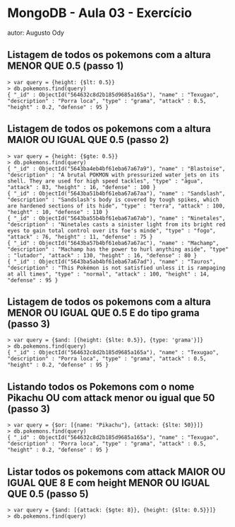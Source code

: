 # MongoDB - Aula 03 - Exercício
autor: Augusto Ody

## Listagem de todos os pokemons com a altura MENOR QUE 0.5 (passo 1)
```
> var query = {height: {$lt: 0.5}}
> db.pokemons.find(query)
{ "_id" : ObjectId("564632c8d2b185d9685a165a"), "name" : "Texugao", "description" : "Porra loca", "type" : "grama", "attack" : 0.5, "height" : 0.2, "defense" : 95 }
```

## Listagem de todos os pokemons com a altura MAIOR OU IGUAL QUE 0.5 (passo 2)
```
> var query = {height: {$gte: 0.5}}
> db.pokemons.find(query)
{ "_id" : ObjectId("5643ba4eb4bf61eba67a67a9"), "name" : "Blastoise", "description" : "A brutal POKMON with pressurized water jets on its shell. They are used for high speed tackles", "type" : "água", "attack" : 83, "height" : 16, "defense" : 100 }
{ "_id" : ObjectId("5643ba51b4bf61eba67a67aa"), "name" : "Sandslash", "description" : "Sandslash's body is covered by tough spikes, which are hardened sections of its hide", "type" : "terra", "attack" : 100, "height" : 10, "defense" : 110 }
{ "_id" : ObjectId("5643ba55b4bf61eba67a67ab"), "name" : "Ninetales", "description" : "Ninetales casts a sinister light from its bright red eyes to gain total control over its foe's minde", "type" : "fogo", "attack" : 76, "height" : 11, "defense" : 75 }
{ "_id" : ObjectId("5643ba57b4bf61eba67a67ac"), "name" : "Machamp", "description" : "Machamp has the power to hurl anything aside", "type" : "lutador", "attack" : 130, "height" : 16, "defense" : 80 }
{ "_id" : ObjectId("5643ba5ab4bf61eba67a67ad"), "name" : "Tauros", "description" : "This Pokémon is not satisfied unless it is rampaging at all times", "type" : "normal", "attack" : 100, "height" : 14, "defense" : 95 }
```

## Listagem de todos os pokemons com a altura MENOR OU IGUAL QUE 0.5 E do tipo grama (passo 3)
```
> var query = {$and: [{height: {$lte: 0.5}}, {type: 'grama'}]}
> db.pokemons.find(query)
{ "_id" : ObjectId("564632c8d2b185d9685a165a"), "name" : "Texugao", "description" : "Porra loca", "type" : "grama", "attack" : 0.5, "height" : 0.2, "defense" : 95 }
```

## Listando todos os Pokemons com o nome Pikachu OU com attack menor ou igual que 50 (passo 3)
```
> var query = {$or: [{name: "Pikachu"}, {attack: {$lte: 50}}]}
> db.pokemons.find(query)
{ "_id" : ObjectId("564632c8d2b185d9685a165a"), "name" : "Texugao", "description" : "Porra loca", "type" : "grama", "attack" : 0.5, "height" : 0.2, "defense" : 95 }
```

## Listar todos os pokemons com attack MAIOR OU IGUAL QUE 8 E com height MENOR OU IGUAL QUE 0.5 (passo 5)
```
> var query = {$and: [{attack: {$gte: 8}}, {height: {$lte: 0.5}}]}
> db.pokemons.find(query)
```
